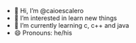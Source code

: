 - 👋 Hi, I’m @caioescalero
- 👀 I’m interested in learn new things
- 🌱 I’m currently learning c, c++ and java
- 😄 Pronouns: he/his

<!---
caioescalero/caioescalero is a ✨ special ✨ repository because its `README.md` (this file) appears on your GitHub profile.
You can click the Preview link to take a look at your changes.
--->
